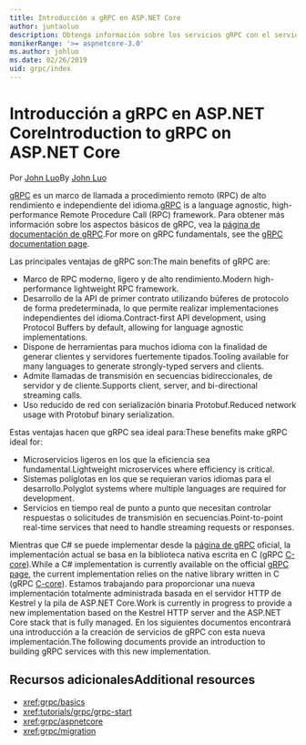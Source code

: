 ```yaml
---
title: Introducción a gRPC en ASP.NET Core
author: juntaoluo
description: Obtenga información sobre los servicios gRPC con el servidor de Kestrel y la pila de ASP.NET Core.
monikerRange: '>= aspnetcore-3.0'
ms.author: johluo
ms.date: 02/26/2019
uid: grpc/index
---
```

# <a name="introduction-to-grpc-on-aspnet-core"></a><span data-ttu-id="7b6c1-103">Introducción a gRPC en ASP.NET Core</span><span class="sxs-lookup"><span data-stu-id="7b6c1-103">Introduction to gRPC on ASP.NET Core</span></span>

<span data-ttu-id="7b6c1-104">Por [John Luo](https://github.com/juntaoluo)</span><span class="sxs-lookup"><span data-stu-id="7b6c1-104">By [John Luo](https://github.com/juntaoluo)</span></span>

<span data-ttu-id="7b6c1-105">[gRPC](https://grpc.io/docs/guides/) es un marco de llamada a procedimiento remoto (RPC) de alto rendimiento e independiente del idioma.</span><span class="sxs-lookup"><span data-stu-id="7b6c1-105">[gRPC](https://grpc.io/docs/guides/) is a language agnostic, high-performance Remote Procedure Call (RPC) framework.</span></span> <span data-ttu-id="7b6c1-106">Para obtener más información sobre los aspectos básicos de gRPC, vea la [página de documentación de gRPC](https://grpc.io/docs/).</span><span class="sxs-lookup"><span data-stu-id="7b6c1-106">For more on gRPC fundamentals, see the [gRPC documentation page](https://grpc.io/docs/).</span></span>

<span data-ttu-id="7b6c1-107">Las principales ventajas de gRPC son:</span><span class="sxs-lookup"><span data-stu-id="7b6c1-107">The main benefits of gRPC are:</span></span>
* <span data-ttu-id="7b6c1-108">Marco de RPC moderno, ligero y de alto rendimiento.</span><span class="sxs-lookup"><span data-stu-id="7b6c1-108">Modern high-performance lightweight RPC framework.</span></span>
* <span data-ttu-id="7b6c1-109">Desarrollo de la API de primer contrato utilizando búferes de protocolo de forma predeterminada, lo que permite realizar implementaciones independientes del idioma.</span><span class="sxs-lookup"><span data-stu-id="7b6c1-109">Contract-first API development, using Protocol Buffers by default, allowing for language agnostic implementations.</span></span>
* <span data-ttu-id="7b6c1-110">Dispone de herramientas para muchos idioma con la finalidad de generar clientes y servidores fuertemente tipados.</span><span class="sxs-lookup"><span data-stu-id="7b6c1-110">Tooling available for many languages to generate strongly-typed servers and clients.</span></span>
* <span data-ttu-id="7b6c1-111">Admite llamadas de transmisión en secuencias bidireccionales, de servidor y de cliente.</span><span class="sxs-lookup"><span data-stu-id="7b6c1-111">Supports client, server, and bi-directional streaming calls.</span></span>
* <span data-ttu-id="7b6c1-112">Uso reducido de red con serialización binaria Protobuf.</span><span class="sxs-lookup"><span data-stu-id="7b6c1-112">Reduced network usage with Protobuf binary serialization.</span></span>

<span data-ttu-id="7b6c1-113">Estas ventajas hacen que gRPC sea ideal para:</span><span class="sxs-lookup"><span data-stu-id="7b6c1-113">These benefits make gRPC ideal for:</span></span>
* <span data-ttu-id="7b6c1-114">Microservicios ligeros en los que la eficiencia sea fundamental.</span><span class="sxs-lookup"><span data-stu-id="7b6c1-114">Lightweight microservices where efficiency is critical.</span></span>
* <span data-ttu-id="7b6c1-115">Sistemas políglotas en los que se requieran varios idiomas para el desarrollo.</span><span class="sxs-lookup"><span data-stu-id="7b6c1-115">Polyglot systems where multiple languages are required for development.</span></span>
* <span data-ttu-id="7b6c1-116">Servicios en tiempo real de punto a punto que necesitan controlar respuestas o solicitudes de transmisión en secuencias.</span><span class="sxs-lookup"><span data-stu-id="7b6c1-116">Point-to-point real-time services that need to handle streaming requests or responses.</span></span>

<span data-ttu-id="7b6c1-117">Mientras que C# se puede implementar desde la [página de gRPC](https://grpc.io/docs/quickstart/csharp.html) oficial, la implementación actual se basa en la biblioteca nativa escrita en C (gRPC [C-core](https://grpc.io/blog/grpc-stacks)).</span><span class="sxs-lookup"><span data-stu-id="7b6c1-117">While a C# implementation is currently available on the official [gRPC page](https://grpc.io/docs/quickstart/csharp.html), the current implementation relies on the native library written in C (gRPC [C-core](https://grpc.io/blog/grpc-stacks)).</span></span> <span data-ttu-id="7b6c1-118">Estamos trabajando para proporcionar una nueva implementación totalmente administrada basada en el servidor HTTP de Kestrel y la pila de ASP.NET Core.</span><span class="sxs-lookup"><span data-stu-id="7b6c1-118">Work is currently in progress to provide a new implementation based on the Kestrel HTTP server and the ASP.NET Core stack that is fully managed.</span></span> <span data-ttu-id="7b6c1-119">En los siguientes documentos encontrará una introducción a la creación de servicios de gRPC con esta nueva implementación.</span><span class="sxs-lookup"><span data-stu-id="7b6c1-119">The following documents provide an introduction to building gRPC services with this new implementation.</span></span>

## <a name="additional-resources"></a><span data-ttu-id="7b6c1-120">Recursos adicionales</span><span class="sxs-lookup"><span data-stu-id="7b6c1-120">Additional resources</span></span>

* <xref:grpc/basics>
* <xref:tutorials/grpc/grpc-start>
* <xref:grpc/aspnetcore>
* <xref:grpc/migration>